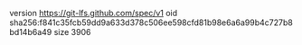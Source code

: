 version https://git-lfs.github.com/spec/v1
oid sha256:f841c35fcb59dd9a633d378c506ee598cfd81b98e6a6a99b4c727b8bd14b6a49
size 3906
